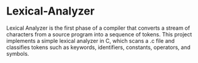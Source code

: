 # Lexical-Analyzer
Lexical Analyzer is the first phase of a compiler that converts a stream of characters from a source program into a sequence of tokens.   This project implements a simple lexical analyzer in C, which scans a .c  file and classifies tokens such as keywords, identifiers, constants, operators, and symbols.
